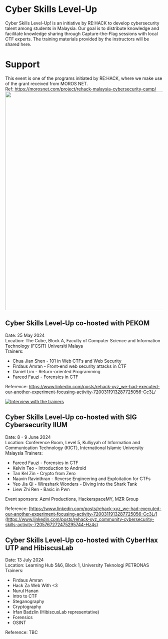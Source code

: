 # Cyber Skills Level-Up
Cyber Skills Level-Up! is an initiative by RE:HACK to develop cybersecurity talent among students in Malaysia. Our goal is to distribute knowledge and facilitate knowledge sharing through Capture-the-Flag sessions with local CTF experts. The training materials provided by the instructors will be shared here.

# Support
This event is one of the programs initiated by RE:HACK, where we make use of the grant received from MOROS NET.\
Ref: https://morosnet.com/project/rehack-malaysia-cybersecurity-camp/
<img src="https://github.com/rehackxyz/CyberSkillsLevelUp/assets/92614795/b2aec554-1e93-47f6-a976-457565503e14" width=700>


## Cyber Skills Level-Up co-hosted with PEKOM
Date: 25 May 2024\
Location: The Cube, Block A, Faculty of Computer Science and Information Technology (FCSIT) Universiti Malaya\
Trainers:
* Chua Jian Shen - 101 in Web CTFs and Web Security
* Firdaus Amran - Front-end web security attacks in CTF
* Daniel Lim - Return-oriented Programming
* Fareed Fauzi - Forensics in CTF

Reference: https://www.linkedin.com/posts/rehack-xyz_we-had-executed-our-another-experiment-focusing-activity-7200311913287725056-Cc3L/

[![Interview with the trainers](https://img.youtube.com/vi/ihtHKlyKrg8/0.jpg)](https://www.youtube.com/watch?v=ihtHKlyKrg8)

## Cyber Skills Level-Up co-hosted with SIG Cybersecurity IIUM
Date: 8 - 9 June 2024\
Location: Conference Room, Level 5, Kulliyyah of Information and Communication Technology (KICT), International Islamic University Malaysia
Trainers:
* Fareed Fauzi - Forensics in CTF
* Kelvin Teo - Introduction to Android
* Tan Kel Zin - Crypto from Zero
* Naavin Ravinthran - Reverse Engineering and Exploitation for CTFs
* Yeo Jia Qi - Wireshark Wonders - Diving into the Shark Tank
* Liew Zhi Ren - Basic in Pwn

Event sponsors: Azmi Productions, HackerspaceMY, MZR Group

Reference: [https://www.linkedin.com/posts/rehack-xyz_we-had-executed-our-another-experiment-focusing-activity-7200311913287725056-Cc3L/](https://www.linkedin.com/posts/rehack-xyz_community-cybersecurity-skills-activity-7205767272475295744-Hz4s)

## Cyber Skills Level-Up co-hosted with CyberHax UTP and HibiscusLab
Date: 13 July 2024\
Location: Learning Hub 5&6, Block 1, University Teknologi PETRONAS
Trainers:
* Firdaus Amran
 * Hack Za Web With <3
* Nurul Hanan
 * Intro to CTF
 * Steganography
 * Cryptography
* Irfan Badzlin (HibiscusLab representative)
 * Forensics
 * OSINT

Reference: TBC

